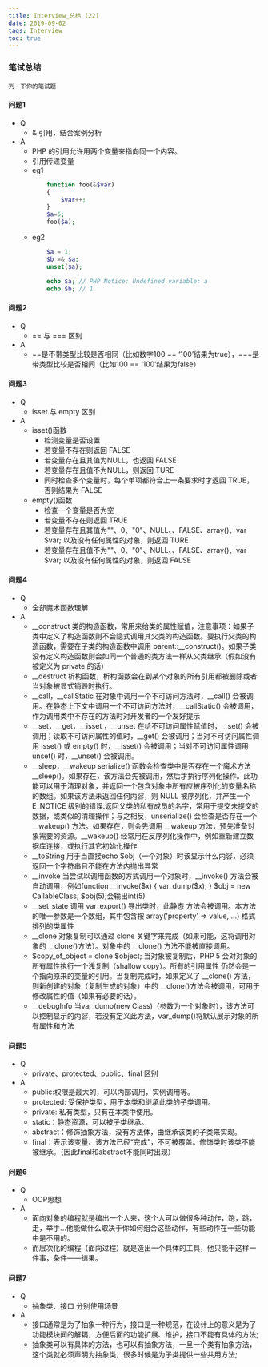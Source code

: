 ```yaml
---
title: Interview_总结 (22)
date: 2019-09-02
tags: Interview
toc: true
---
```


### 笔试总结
    列一下你的笔试题
    
<!-- more -->

#### 问题1
- Q
    * & 引用，结合案例分析
- A
    * PHP 的引用允许用两个变量来指向同一个内容。
    * 引用传递变量
    * eg1
        ```php
            function foo(&$var)
            { 
                $var++; 
            }
            $a=5;
            foo($a);
        ```
    * eg2
        ```php
            $a = 1;
            $b =& $a;
            unset($a);

            echo $a; // PHP Notice: Undefined variable: a
            echo $b; // 1
        ```

#### 问题2
- Q
    * == 与 === 区别
- A
    * ==是不带类型比较是否相同（比如数字100 == ‘100’结果为true），===是带类型比较是否相同（比如100 == ‘100’结果为false）

#### 问题3
- Q
    * isset 与 empty 区别
- A
    * isset()函数
        * 检测变量是否设置 
        * 若变量不存在则返回 FALSE 
        * 若变量存在且其值为NULL，也返回 FALSE 
        * 若变量存在且值不为NULL，则返回 TURE 
        * 同时检查多个变量时，每个单项都符合上一条要求时才返回 TRUE，否则结果为 FALSE
    * empty()函数
        * 检查一个变量是否为空 
        * 若变量不存在则返回 TRUE 
        * 若变量存在且其值为""、0、"0"、NULL、、FALSE、array()、var $var; 以及没有任何属性的对象，则返回 TURE 
        * 若变量存在且值不为""、0、"0"、NULL、、FALSE、array()、var $var; 以及没有任何属性的对象，则返回 FALSE 

#### 问题4 
- Q
    * 全部魔术函数理解
- A
    * \__construct 类的构造函数，常用来给类的属性赋值，注意事项：如果子类中定义了构造函数则不会隐式调用其父类的构造函数。要执行父类的构造函数，需要在子类的构造函数中调用 parent::__construct()。如果子类没有定义构造函数则会如同一个普通的类方法一样从父类继承（假如没有被定义为 private 的话）
    * __destruct 析构函数，析构函数会在到某个对象的所有引用都被删除或者当对象被显式销毁时执行。
    * \__call，\__callStatic 在对象中调用一个不可访问方法时，\__call() 会被调用。在静态上下文中调用一个不可访问方法时，__callStatic() 会被调用，作为调用类中不存在的方法时对开发者的一个友好提示
    * \__set，\__get，\__isset ，\__unset 在给不可访问属性赋值时，\__set() 会被调用；读取不可访问属性的值时，__get() 会被调用；当对不可访问属性调用 isset() 或 empty() 时，\__isset() 会被调用；当对不可访问属性调用 unset() 时，__unset() 会被调用。
    * __sleep，__wakeup serialize() 函数会检查类中是否存在一个魔术方法 __sleep()。如果存在，该方法会先被调用，然后才执行序列化操作。此功能可以用于清理对象，并返回一个包含对象中所有应被序列化的变量名称的数组。如果该方法未返回任何内容，则 NULL 被序列化，并产生一个 E_NOTICE 级别的错误.返回父类的私有成员的名字，常用于提交未提交的数据，或类似的清理操作；与之相反，unserialize() 会检查是否存在一个 __wakeup() 方法。如果存在，则会先调用 __wakeup 方法，预先准备对象需要的资源。__wakeup() 经常用在反序列化操作中，例如重新建立数据库连接，或执行其它初始化操作
    * __toString 用于当直接echo $obj（一个对象）时该显示什么内容，必须返回一个字符串且不能在方法内抛出异常
    * __invoke 当尝试以调用函数的方式调用一个对象时，__invoke() 方法会被自动调用，例如function __invoke($x) { var_dump($x); } $obj = new CallableClass; $obj(5);会输出int(5)
    * __set_state 调用 var_export() 导出类时，此静态 方法会被调用。本方法的唯一参数是一个数组，其中包含按 array('property' => value, ...) 格式排列的类属性
    * __clone 对象复制可以通过 clone 关键字来完成（如果可能，这将调用对象的 __clone()方法）。对象中的 __clone() 方法不能被直接调用。
    * $copy_of_object = clone $object; 当对象被复制后，PHP 5 会对对象的所有属性执行一个浅复制（shallow copy）。所有的引用属性 仍然会是一个指向原来的变量的引用。当复制完成时，如果定义了 __clone() 方法，则新创建的对象（复制生成的对象）中的 __clone()方法会被调用，可用于修改属性的值（如果有必要的话）。
    * __debugInfo 当var_dumo(new Class)（参数为一个对象时），该方法可以控制显示的内容，若没有定义此方法，var_dump()将默认展示对象的所有属性和方法

#### 问题5
- Q
    * private、protected、public、final 区别
- A
    * public:权限是最大的，可以内部调用，实例调用等。
    * protected: 受保护类型，用于本类和继承此类的子类调用。
    * private: 私有类型，只有在本类中使用。
    * static：静态资源，可以被子类继承。
    * abstract：修饰抽象方法，没有方法体，由继承该类的子类来实现。
    * final：表示该变量、该方法已经“完成”，不可被覆盖。修饰类时该类不能被继承。（因此final和abstract不能同时出现）

#### 问题6
- Q
    * OOP思想
- A
    * 面向对象的编程就是编出一个人来，这个人可以做很多种动作，跑，跳，走，举手...他能做什么取决于你如何组合这些动作，有些动作在一些功能中是不用的。
    * 而层次化的编程（面向过程）就是造出一个具体的工具，他只能干这样一件事，条件——结果。

#### 问题7
- Q
    * 抽象类、接口 分别使用场景
- A
    * 接口通常是为了抽象一种行为，接口是一种规范，在设计上的意义是为了功能模块间的解耦，方便后面的功能扩展、维护，接口不能有具体的方法;
    * 抽象类可以有具体的方法，也可以有抽象方法，一旦一个类有抽象方法，这个类就必须声明为抽象类，很多时候是为子类提供一些共用方法;


